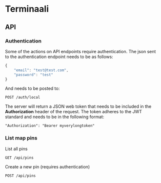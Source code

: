 # Terminaali

## API
### Authentication

Some of the actions on API endpoints require authentication. The json sent to the authentication endpoint needs to be as follows:

```javascript
{
	"email": "test@test.com",
    "password": "test"
}
```
And needs to be posted to:
```
POST /auth/local
```

The server will return a JSON web token that needs to be included in the **Authorization** header of the request. The token adheres to the JWT standard and needs to be in the following format:
```
"Authorization": "Bearer myverylongtoken"
```

### List map pins

List all pins

```
GET /api/pins
```

Create a new pin (requires authentication)

```
POST /api/pins
```

